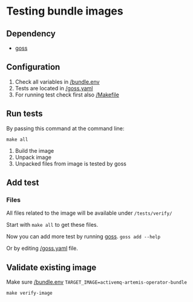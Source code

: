 # Testing bundle images

## Dependency

- [goss](https://github.com/aelsabbahy/goss)

## Configuration

1. Check all variables in [/bundle.env](../blob/master/.env)
2. Tests are located in [/goss.yaml](../blob/master/goss.yaml)
3. For running test check first also [/Makefile](../blob/master/Makefile)

## Run tests

By passing this command at the command line:

```shell
make all
```

1. Build the image
2. Unpack image
3. Unpacked files from image is tested by goss

## Add test

### Files

All files related to the image will be available under `/tests/verify/`

Start with `make all` to get these files.

Now you can add more test by running [goss](https://github.com/aelsabbahy/goss). `goss add --help`

Or by editing [/goss.yaml](../blob/master/goss.yaml) file.

## Validate existing image

Make sure [/bundle.env](../blob/master/.env) `TARGET_IMAGE=activemq-artemis-operator-bundle`

```shell
make verify-image
```
